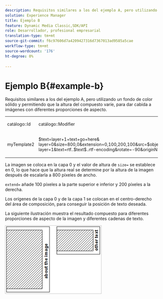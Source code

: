 ```yaml
---
description: Requisitos similares a los del ejemplo A, pero utilizando un fondo de color sólido y permitiendo que la altura del compuesto varíe, para dar cabida a imágenes con diferentes proporciones de aspecto.
solution: Experience Manager
title: Ejemplo B
feature: Dynamic Media Classic,SDK/API
role: Desarrollador, profesional empresarial
translation-type: tm+mt
source-git-commit: f6c97606d7a4209427316d7367013ad9585a5cae
workflow-type: tm+mt
source-wordcount: '176'
ht-degree: 0%

---
```



# Ejemplo B{#example-b}

Requisitos similares a los del ejemplo A, pero utilizando un fondo de color sólido y permitiendo que la altura del compuesto varíe, para dar cabida a imágenes con diferentes proporciones de aspecto.

<table id="simpletable_37BA3B2A75A9468C9ADEBBC034BADAE7"> 
 <tr class="strow"> 
  <td class="stentry"> <p><span class="codeph"> catálogo::Id</span> </p> </td> 
  <td class="stentry"> <p><span class="codeph"> catálogo::Modifier</span> </p></td> 
 </tr> 
 <tr class="strow"> 
  <td class="stentry"> <p><span class="codeph"> myTemplate2</span> </p></td> 
  <td class="stentry"> <p><span class="codeph"> $text=layer+1+text+go+here&amp; layer=0&amp;size=800,0&amp;extension=0,100,200,100&amp;src=$object$&amp;originN=.5,0&amp; layer=1&amp;text=rtf..$text$..rtf-encoding&amp;rotate=-90&amp;originN=.5,0&amp;posN=0.5,0</span> </p></td> 
 </tr> 
</table>

La imagen se coloca en la capa 0 y el valor de altura de `size=` se establece en 0, lo que hace que la altura real se determine por la altura de la imagen después de escalarla a 800 píxeles de ancho.

`extend=` añade 100 píxeles a la parte superior e inferior y 200 píxeles a la derecha.

Los orígenes de la capa 0 y de la capa 1 se colocan en el centro-derecho del área de composición, para conseguir la posición de texto deseada.

La siguiente ilustración muestra el resultado compuesto para diferentes proporciones de aspecto de la imagen y diferentes cadenas de texto.

![](assets/exampleb.png)

